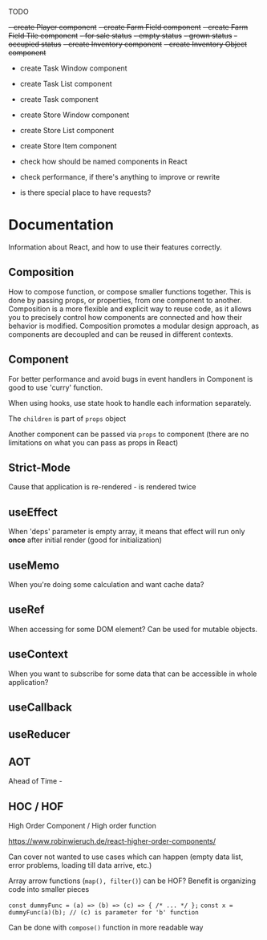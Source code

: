 TODO

~~- create Player component~~
~~- create Farm Field component~~
~~- create Farm Field Tile component~~
  ~~- for sale status~~
  ~~- empty status~~
  ~~- grown status~~
  ~~- occupied status~~
~~- create Inventory component~~
~~- create Inventory Object component~~
- create Task Window component
- create Task List component
- create Task component
- create Store Window component
- create Store List component
- create Store Item component

- check how should be named components in React

- check performance, if there's anything to improve or rewrite

- is there special place to have requests?




# Documentation

Information about React, and how to use their features correctly.

## Composition
How to compose function, or compose smaller functions together.
This is done by passing props, or properties, from one component to another.
Composition is a more flexible and explicit way to reuse code, as it allows you to precisely control how components are connected and how their behavior is modified.
Composition promotes a modular design approach, as components are decoupled and can be reused in different contexts.

## Component

For better performance and avoid bugs in event handlers in Component is good to use 'curry' function.

When using hooks, use state hook to handle each information separately.

The `children` is part of `props` object

Another component can be passed via `props` to component (there are no limitations on what you can pass as props in React)


## Strict-Mode

Cause that application is re-rendered - is rendered twice


## useEffect

When 'deps' parameter is empty array, it means that effect will run only **once** after initial render (good for initialization)

## useMemo

When you're doing some calculation and want cache data?

## useRef

When accessing for some DOM element?
Can be used for mutable objects.

## useContext

When you want to subscribe for some data that can be accessible in whole application?

## useCallback


## useReducer


## AOT

Ahead of Time - 

## HOC / HOF

High Order Component / High order function 

https://www.robinwieruch.de/react-higher-order-components/

Can cover not wanted to use cases which can happen (empty data list, error problems, loading till data arrive, etc.)

Array arrow functions (`map(), filter()`) can be HOF?
Benefit is organizing code into smaller pieces

`const dummyFunc = (a) => (b) => (c) => { /* ... */ };`
`const x = dummyFunc(a)(b); // (c) is parameter for 'b' function`

Can be done with `compose()` function in more readable way
